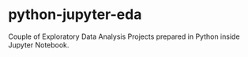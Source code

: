 # python-jupyter-eda
Couple of Exploratory Data Analysis Projects prepared in Python inside Jupyter Notebook. 
